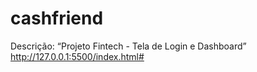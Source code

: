 # cashfriend
Descrição: “Projeto Fintech - Tela de Login e Dashboard”
http://127.0.0.1:5500/index.html#
